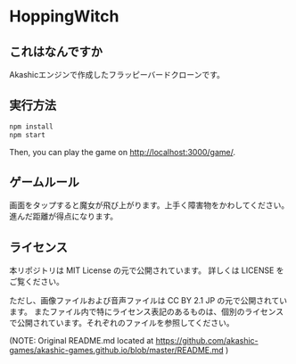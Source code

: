 # HoppingWitch

## これはなんですか
Akashicエンジンで作成したフラッピーバードクローンです。

## 実行方法
```sh
npm install
npm start
```

Then, you can play the game on <http://localhost:3000/game/>.

## ゲームルール
画面をタップすると魔女が飛び上がります。上手く障害物をかわしてください。進んだ距離が得点になります。

## ライセンス
本リポジトリは MIT License の元で公開されています。 詳しくは LICENSE をご覧ください。

ただし、画像ファイルおよび音声ファイルは CC BY 2.1 JP の元で公開されています。 またファイル内で特にライセンス表記のあるものは、個別のライセンスで公開されています。それぞれのファイルを参照してください。

(NOTE: Original README.md located at <https://github.com/akashic-games/akashic-games.github.io/blob/master/README.md>
)